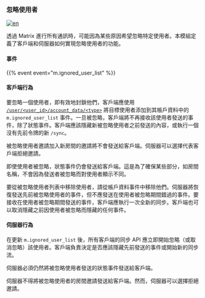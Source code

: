 ### 忽略使用者

[![en](https://img.shields.io/badge/lang-en-purple.svg)](https://github.com/message-exp/matrix_organized_spec/tree/main/v1.11/client-server-api/en/ignore_users.md)

透過 Matrix 進行所有通訊時，可能因為某些原因希望忽略特定使用者。本模組定義了客戶端和伺服器如何實現忽略使用者的功能。

#### 事件

{{% event event="m.ignored_user_list" %}}

#### 客戶端行為

要忽略一個使用者，即有效地封鎖他們，客戶端應使用 [`/user/<user_id>/account_data/<type>`](/client-server-api/#put_matrixclientv3useruseridaccount_datatype) 將目標使用者添加到其帳戶資料中的 `m.ignored_user_list` 事件。一旦被忽略，客戶端將不再接收該使用者發送的事件，除了狀態事件。客戶端應該隱藏新被忽略使用者之前發送的內容，或執行一個沒有先前令牌的新 `/sync`。

被忽略使用者邀請加入新房間的邀請將不會發送給客戶端。伺服器可以選擇代表客戶端拒絕邀請。

即使使用者被忽略，狀態事件仍會發送給客戶端。這是為了確保某些部分，如房間名稱，不會因為發送者被忽略而對使用者顯示不同。

要從被忽略使用者列表中移除使用者，請從帳戶資料事件中移除他們。伺服器將恢復發送先前被忽略使用者的事件，但不應發送在使用者被忽略期間錯過的事件。要接收在使用者被忽略期間發送的事件，客戶端應執行一次全新的同步。客戶端也可以取消隱藏之前因使用者被忽略而隱藏的任何事件。

#### 伺服器行為

在更新 `m.ignored_user_list` 後，所有客戶端的同步 API 應立即開始忽略（或取消忽略）該使用者。客戶端負責決定是否應該隱藏先前發送的事件或開始新的同步流。

伺服器必須仍然將被忽略使用者發送的狀態事件發送給客戶端。

伺服器不得將被忽略使用者的房間邀請發送給客戶端。然而，伺服器可以選擇拒絕邀請。
